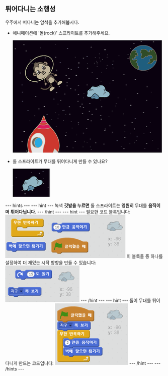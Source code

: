## 튀어다니는 소행성

우주에서 떠다니는 암석을 추가해봅시다.

+ 애니매이션에 '돌(rock)' 스프라이트를 추가해주세요.
    
    ![돌 스프라이트 추가하기](images/space-rock-sprite.png)

+ 돌 스프라이트가 무대를 튀어다니게 만들 수 있나요?
    
    ![튀어다니는 돌 테스트](images/space-bounce-test.png)

--- hints --- --- hint --- 녹색 **깃발을 누르면** 돌 스프라이트는 **영원히** 무대를 **움직이며** **튀어다닙니다**. --- /hint --- --- hint --- 필요한 코드 블록입니다: ![Blocks for a bouncing rock](images/space-bounce-blocks.png) 이 블록들 중 하나를 설정하여 더 재밌는 시작 방향을 만들 수 있습니다: ![Setting the rock's initial position](images/space-initial-position.png) --- /hint --- --- hint --- 돌이 무대를 튀어다니게 만드는 코드입니다: ![Code for a bouncing rock](images/space-bounce-code.png) --- /hint --- --- /hints ---